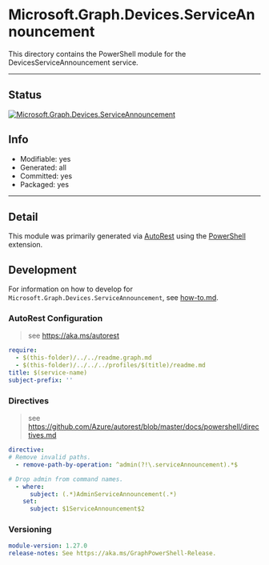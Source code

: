 <!-- region Generated -->
# Microsoft.Graph.Devices.ServiceAnnouncement
This directory contains the PowerShell module for the DevicesServiceAnnouncement service.

---
## Status
[![Microsoft.Graph.Devices.ServiceAnnouncement](https://img.shields.io/powershellgallery/v/Microsoft.Graph.Devices.ServiceAnnouncement.svg?style=flat-square&label=Microsoft.Graph.Devices.ServiceAnnouncement "Microsoft.Graph.Devices.ServiceAnnouncement")](https://www.powershellgallery.com/packages/Microsoft.Graph.Devices.ServiceAnnouncement/)

## Info
- Modifiable: yes
- Generated: all
- Committed: yes
- Packaged: yes

---
## Detail
This module was primarily generated via [AutoRest](https://github.com/Azure/autorest) using the [PowerShell](https://github.com/Azure/autorest.powershell) extension.

## Development
For information on how to develop for `Microsoft.Graph.Devices.ServiceAnnouncement`, see [how-to.md](how-to.md).
<!-- endregion -->

### AutoRest Configuration

> see https://aka.ms/autorest

``` yaml
require:
  - $(this-folder)/../../readme.graph.md
  - $(this-folder)/../../../profiles/$(title)/readme.md
title: $(service-name)
subject-prefix: ''
```
### Directives

> see https://github.com/Azure/autorest/blob/master/docs/powershell/directives.md

``` yaml
directive:
# Remove invalid paths.
  - remove-path-by-operation: ^admin(?!\.serviceAnnouncement).*$

# Drop admin from command names.
  - where:
      subject: (.*)AdminServiceAnnouncement(.*)
    set:
      subject: $1ServiceAnnouncement$2
```
### Versioning

``` yaml
module-version: 1.27.0
release-notes: See https://aka.ms/GraphPowerShell-Release.
```
